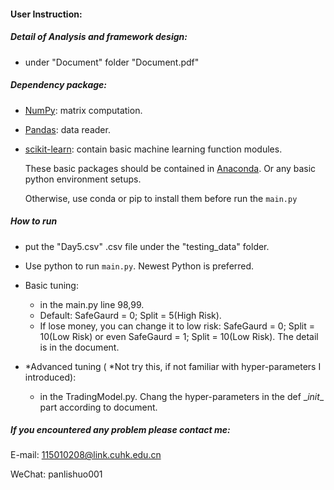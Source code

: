 #### User Instruction:

##### Detail of Analysis and framework design:

- under "Document" folder "Document.pdf"

##### Dependency package:

- [NumPy](http://www.numpy.org/): matrix computation.

- [Pandas](https://pandas.pydata.org/): data reader.

- [scikit-learn](https://scikit-learn.org/): contain basic machine learning function modules.

  These basic packages should be contained in [Anaconda](https://www.anaconda.com/). Or any basic python environment setups.

  Otherwise, use conda or pip to install them before run the `main.py`

##### How to run

- put the "Day5.csv" .csv file under the "testing_data" folder.

- Use python to run `main.py`. Newest Python is preferred.

- Basic tuning: 

  - in the main.py line 98,99. 
  - Default: SafeGaurd = 0; Split = 5(High Risk). 
  - If lose money, you can change it to low risk: SafeGaurd = 0; Split = 10(Low Risk) or even SafeGaurd = 1; Split = 10(Low Risk). The detail is in the document.

- *Advanced tuning ( *Not try this, if not familiar with hyper-parameters I introduced):

  - in the TradingModel.py. Chang the hyper-parameters in the def \__init__ part according to document.




##### If you encountered any problem please contact me:

E-mail: 115010208@link.cuhk.edu.cn

WeChat: panlishuo001



